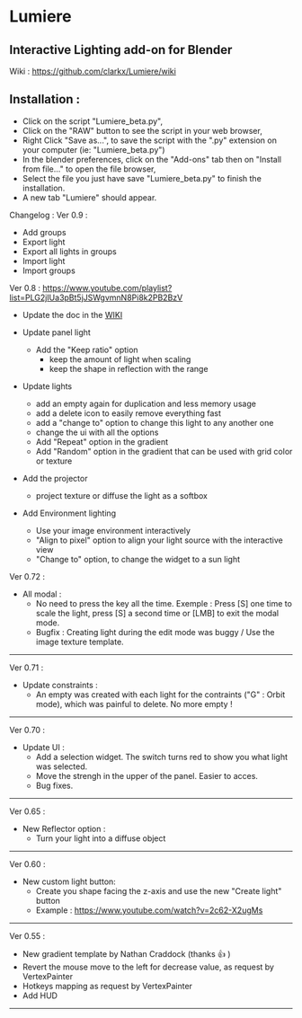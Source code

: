 # Lumiere

## Interactive Lighting add-on for Blender 
Wiki : https://github.com/clarkx/Lumiere/wiki

## Installation :
- Click on the script "Lumiere_beta.py",
- Click on the "RAW" button to see the script in your web browser,
- Right Click "Save as...", to save the script with the ".py" extension on your computer (ie: "Lumiere_beta.py")
- In the blender preferences, click on the "Add-ons" tab then on "Install from file..." to open the file browser,
- Select the file you just have save "Lumiere_beta.py" to finish the installation.
- A new tab "Lumiere" should appear.


Changelog :
Ver 0.9 :
- Add groups
- Export light
- Export all lights in groups
- Import light
- Import groups

Ver 0.8 : https://www.youtube.com/playlist?list=PLG2jIUa3pBt5jJSWgvmnN8Pi8k2PB2BzV
- Update the doc in the [WIKI](https://github.com/clarkx/Lumiere/wiki#lumiere)
- Update panel light 
  - Add the "Keep ratio" option 
    - keep the amount of light when scaling
    - keep the shape in reflection with the range
- Update lights 
  - add an empty again for duplication and less memory usage
  - add a delete icon to easily remove everything fast
  - add a "change to" option to change this light to any another one
  - change the ui with all the options
  - Add "Repeat" option in the gradient
  - Add "Random" option in the gradient that can be used with grid color or texture
  
- Add the projector
  - project texture or diffuse the light as a softbox
- Add Environment lighting
  - Use your image environment interactively
  - "Align to pixel" option to align your light source with the interactive view
  - "Change to" option, to change the widget to a sun light

Ver 0.72 :
- All modal :
  - No need to press the key all the time. Exemple : Press [S] one time to scale the light, press [S] a second time or [LMB] to exit the modal mode.
  - Bugfix : Creating light during the edit mode was buggy / Use the image texture template.

****
Ver 0.71 :
- Update constraints :
  - An empty was created with each light for the contraints ("G" : Orbit mode), which was painful to delete. No more empty !

****
Ver 0.70 :
- Update UI :
  - Add a selection widget. The switch turns red to show you what light was selected.
  - Move the strengh in the upper of the panel. Easier to acces.
  - Bug fixes.

****
Ver 0.65 :
- New Reflector option : 
  - Turn your light into a diffuse object
 
****
Ver 0.60 :
- New custom light button:
  - Create you shape facing the z-axis and use the new "Create light" button
  - Example : https://www.youtube.com/watch?v=2c62-X2ugMs

****
Ver 0.55 :
- New gradient template by Nathan Craddock (thanks :+1: )
- Revert the mouse move to the left for decrease value, as request by VertexPainter
- Hotkeys mapping as request by VertexPainter
- Add HUD

****
